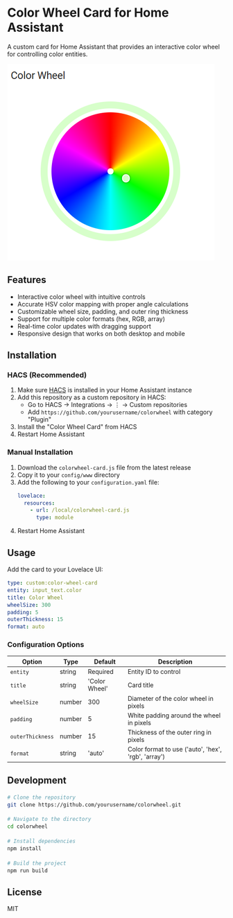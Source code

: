# Color Wheel Card for Home Assistant

A custom card for Home Assistant that provides an interactive color wheel for controlling color entities.

![Color Wheel Card](./screenshot.png)

## Features

- Interactive color wheel with intuitive controls
- Accurate HSV color mapping with proper angle calculations
- Customizable wheel size, padding, and outer ring thickness
- Support for multiple color formats (hex, RGB, array)
- Real-time color updates with dragging support
- Responsive design that works on both desktop and mobile

## Installation

### HACS (Recommended)

1. Make sure [HACS](https://hacs.xyz/) is installed in your Home Assistant instance
2. Add this repository as a custom repository in HACS:
   - Go to HACS → Integrations → ⋮ → Custom repositories
   - Add `https://github.com/yourusername/colorwheel` with category "Plugin"
3. Install the "Color Wheel Card" from HACS
4. Restart Home Assistant

### Manual Installation

1. Download the `colorwheel-card.js` file from the latest release
2. Copy it to your `config/www` directory
3. Add the following to your `configuration.yaml` file:
   ```yaml
   lovelace:
     resources:
       - url: /local/colorwheel-card.js
         type: module
   ```
4. Restart Home Assistant

## Usage

Add the card to your Lovelace UI:

```yaml
type: custom:color-wheel-card
entity: input_text.color
title: Color Wheel
wheelSize: 300
padding: 5
outerThickness: 15
format: auto
```

### Configuration Options

| Option | Type | Default | Description |
|--------|------|---------|-------------|
| `entity` | string | Required | Entity ID to control |
| `title` | string | 'Color Wheel' | Card title |
| `wheelSize` | number | 300 | Diameter of the color wheel in pixels |
| `padding` | number | 5 | White padding around the wheel in pixels |
| `outerThickness` | number | 15 | Thickness of the outer ring in pixels |
| `format` | string | 'auto' | Color format to use ('auto', 'hex', 'rgb', 'array') |

## Development

```bash
# Clone the repository
git clone https://github.com/yourusername/colorwheel.git

# Navigate to the directory
cd colorwheel

# Install dependencies
npm install

# Build the project
npm run build
```

## License

MIT